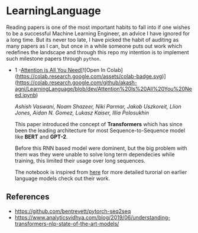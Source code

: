 # LearningLanguage
Reading papers is one of the most important habits to fall into if one wishes to be a successful Machine Learning Engineer, an advice I have ignored for a long time.
But its never too late, I have picked the habit of auditing as many papers as I can, but once in a while someone puts out work which redefines the landscape and through this repo my intention is to implement such milestone papers through `python`.

* 1 -[Attention is All You Need](https://github.com/akash-agni/LearningLanguage/blob/dev/Attention%20Is%20All%20You%20Need.ipynb")[![Open In Colab](https://colab.research.google.com/assets/colab-badge.svg)](https://colab.research.google.com/github/akash-agni/LearningLanguage/blob/dev/Attention%20Is%20All%20You%20Need.ipynb)

    <i>Ashish Vaswani, Noam Shazeer, Niki Parmar, Jakob Uszkoreit, Llion Jones, Aidan N. Gomez, Lukasz Kaiser, Illia Polosukhin</i>

    This paper introduced the concept of <b>Transformers</b> which has since been the leading architecture for most Sequence-to-Sequence model like <b>BERT</b> and <b>GPT-2</b>.

    Before this RNN based model were dominent, but the big problem with them was they were unable to solve long term dependecies while training, this limited their usage over long sequences.

    The notebook is inspired from <a href="https://github.com/bentrevett/pytorch-seq2seq">here</a> for more detailed turorial on earlier language models check out their work.

## References
- https://github.com/bentrevett/pytorch-seq2seq
- https://www.analyticsvidhya.com/blog/2019/06/understanding-transformers-nlp-state-of-the-art-models/